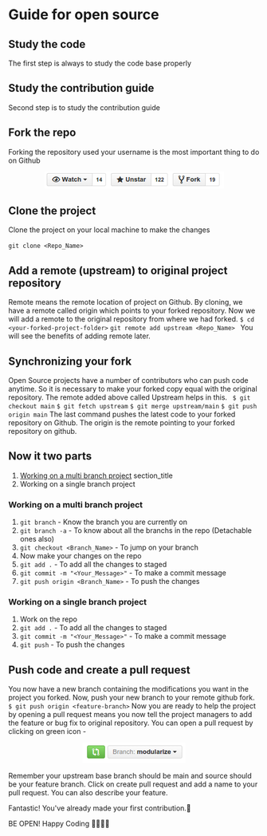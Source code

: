 # Guide for open source

## Study the code
The first step is always to study the code base properly

## Study the contribution guide
Second step is to study the contribution guide

## Fork the repo
Forking the repository used your username is the most important thing to do on Github

<p align="center">  <img  src="https://github.com/adityaraj079/github-notes/blob/main/Images/Fork.png">  </p>

## Clone the project 
Clone the project on your local machine to make the changes 

`
git clone <Repo_Name>
`

## Add a remote (upstream) to original project repository
Remote means the remote location of project on Github. By cloning, we have a remote called origin which points to your forked repository. Now we will add a remote to the original repository from where we had forked.
` $ cd <your-forked-project-folder> ` `git remote add upstream <Repo_Name> `
You will see the benefits of adding remote later.

## Synchronizing your fork
Open Source projects have a number of contributors who can push code anytime. So it is necessary to make your forked copy equal with the original repository. The remote added above called Upstream helps in this.
` $ git checkout main` `$ git fetch upstream` `$ git merge upstream/main` `$ git push origin main`
The last command pushes the latest code to your forked repository on Github. The origin is the remote pointing to your forked repository on github.

## Now it two parts
1. [Working on a multi branch project](#section_name)
          section_title<a name="### Working on a multi branch project"></a>    
2. Working on a single branch project

### Working on a multi branch project
1. ` git branch `  -  Know the branch you are currently on
2. ` git branch -a ` - To know about all the branchs in the repo (Detachable ones also)
3. ` git checkout <Branch_Name> ` - To jump on your branch
4. Now make your changes on the repo
5. ` git add . ` - To add all the changes to staged 
6. ` git commit -m "<Your_Message>" ` - To make a commit message
7. ` git push origin <Branch_Name> ` - To push the changes

### Working on a single branch project
1. Work on the repo
2. ` git add . ` - To add all the changes to staged 
3. ` git commit -m "<Your_Message>" ` - To make a commit message
5. ` git push ` - To push the changes

## Push code and create a pull request
You now have a new branch containing the modifications you want in the project you forked. Now, push your new branch to your remote github fork.
`$ git push origin <feature-branch>` Now you are ready to help the project by opening a pull request means you now tell the project managers to add the feature or bug fix to original repository. You can open a pull request by clicking on green icon -

<p align="center">  <img  src="https://github.com/adityaraj079/github-notes/blob/main/Images/PR.png">  </p>


Remember your upstream base branch should be main and source should be your feature branch. Click on create pull request and add a name to your pull request. You can also describe your feature.

Fantastic! You've already made your first contribution.🥳

BE OPEN!
Happy Coding 👩‍💻👩‍💻